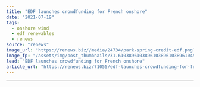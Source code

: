 ```yaml
---
title: "EDF launches crowdfunding for French onshore"
date: "2021-07-19"
tags: 
  - onshore wind
  - edf renewables
  - renews
source: "renews"
image_url: "https://renews.biz//media/24734/park-spring-credit-edf.png?mode=crop&width=770&heightratio=0.6103896103896103896103896104&slimmage=true"
image_fp: "/assets/img/post_thumbnails/31.6103896103896103896103896104&slimmage=true"
lead: "EDF launches crowdfunding for French onshore"
article_url: "https://renews.biz/71055/edf-launches-crowdfunding-for-french-onshore/"
---
```


---
